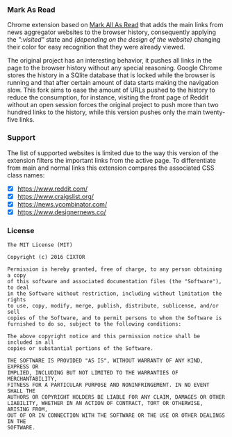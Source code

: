 ### Mark As Read

Chrome extension based on [Mark All As Read](https://github.com/imkevinxu/mark-all-as-read) that adds the main links from news aggregator websites to the browser history, consequently applying the _":visited"_ state and _(depending on the design of the website)_ changing their color for easy recognition that they were already viewed.

The original project has an interesting behavior, it pushes all links in the page to the browser history without any special reasoning. Google Chrome stores the history in a SQlite database that is locked while the browser is running and that after certain amount of data starts making the navigation slow. This fork aims to ease the amount of URLs pushed to the history to reduce the consumption, for instance, visiting the front page of Reddit without an open session forces the original project to push more than two hundred links to the history, while this version pushes only the main twenty-five links.

### Support

The list of supported websites is limited due to the way this version of the extension filters the important links from the active page. To differentiate from main and normal links this extension compares the associated CSS class names:

- [x] https://www.reddit.com/
- [x] https://www.craigslist.org/
- [x] https://news.ycombinator.com/
- [x] https://www.designernews.co/

### License

```
The MIT License (MIT)

Copyright (c) 2016 CIXTOR

Permission is hereby granted, free of charge, to any person obtaining a copy
of this software and associated documentation files (the "Software"), to deal
in the Software without restriction, including without limitation the rights
to use, copy, modify, merge, publish, distribute, sublicense, and/or sell
copies of the Software, and to permit persons to whom the Software is
furnished to do so, subject to the following conditions:

The above copyright notice and this permission notice shall be included in all
copies or substantial portions of the Software.

THE SOFTWARE IS PROVIDED "AS IS", WITHOUT WARRANTY OF ANY KIND, EXPRESS OR
IMPLIED, INCLUDING BUT NOT LIMITED TO THE WARRANTIES OF MERCHANTABILITY,
FITNESS FOR A PARTICULAR PURPOSE AND NONINFRINGEMENT. IN NO EVENT SHALL THE
AUTHORS OR COPYRIGHT HOLDERS BE LIABLE FOR ANY CLAIM, DAMAGES OR OTHER
LIABILITY, WHETHER IN AN ACTION OF CONTRACT, TORT OR OTHERWISE, ARISING FROM,
OUT OF OR IN CONNECTION WITH THE SOFTWARE OR THE USE OR OTHER DEALINGS IN THE
SOFTWARE.
```
